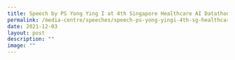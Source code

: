 ```yaml
---
title: Speech by PS Yong Ying I at 4th Singapore Healthcare AI Datathon & Expo
permalink: /media-centre/speeches/speech-ps-yong-yingi-4th-sg-healthcare-ai-datathon-expo/
date: 2021-12-03
layout: post
description: ""
image: ""
---
```

